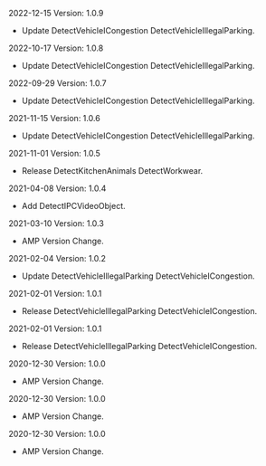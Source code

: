 2022-12-15 Version: 1.0.9
- Update DetectVehicleICongestion DetectVehicleIllegalParking.

2022-10-17 Version: 1.0.8
- Update DetectVehicleICongestion DetectVehicleIllegalParking.

2022-09-29 Version: 1.0.7
- Update DetectVehicleICongestion DetectVehicleIllegalParking.

2021-11-15 Version: 1.0.6
- Update DetectVehicleICongestion DetectVehicleIllegalParking.

2021-11-01 Version: 1.0.5
- Release DetectKitchenAnimals DetectWorkwear.

2021-04-08 Version: 1.0.4
- Add DetectIPCVideoObject.

2021-03-10 Version: 1.0.3
- AMP Version Change.

2021-02-04 Version: 1.0.2
- Update DetectVehicleIllegalParking DetectVehicleICongestion.

2021-02-01 Version: 1.0.1
- Release DetectVehicleIllegalParking DetectVehicleICongestion.

2021-02-01 Version: 1.0.1
- Release DetectVehicleIllegalParking DetectVehicleICongestion.

2020-12-30 Version: 1.0.0
- AMP Version Change.

2020-12-30 Version: 1.0.0
- AMP Version Change.

2020-12-30 Version: 1.0.0
- AMP Version Change.

